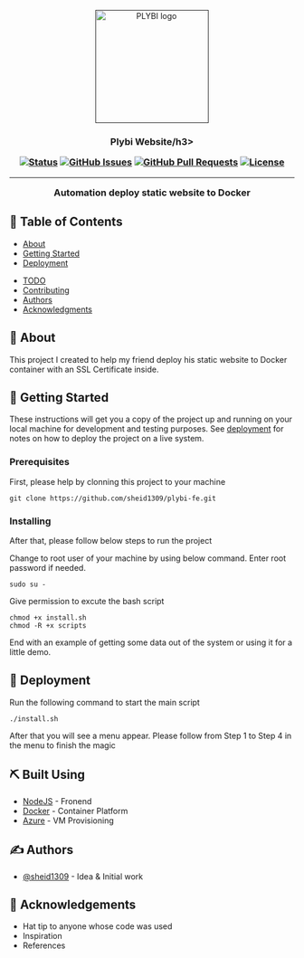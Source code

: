 <p align="center">
  <a href="" rel="noopener">
 <img width=200px height=200px src="https://i.imgur.com/VBInytZ.jpg" alt="PLYBI logo"></a>
</p>

<h3 align="center">Plybi Website/h3>

<div align="center">

  [![Status](https://img.shields.io/badge/status-active-success.svg)]() 
  [![GitHub Issues](https://img.shields.io/github/issues/kylelobo/The-Documentation-Compendium.svg)](https://github.com/kylelobo/The-Documentation-Compendium/issues)
  [![GitHub Pull Requests](https://img.shields.io/github/issues-pr/kylelobo/The-Documentation-Compendium.svg)](https://github.com/kylelobo/The-Documentation-Compendium/pulls)
  [![License](https://img.shields.io/badge/license-MIT-blue.svg)](/LICENSE)

</div>

---

<p align="center"> Automation deploy static website to Docker
    <br> 
</p>

## 📝 Table of Contents
- [About](#about)
- [Getting Started](#getting_started)
- [Deployment](#deployment)
<!-- - [Usage](#usage)
- [Built Using](#built_using) -->
- [TODO](../TODO.md)
- [Contributing](../CONTRIBUTING.md)
- [Authors](#authors)
- [Acknowledgments](#acknowledgement)

## 🧐 About <a name = "about"></a>
This project I created to help my friend deploy his static website to Docker container with an SSL Certificate inside. 

## 🏁 Getting Started <a name = "getting_started"></a>
These instructions will get you a copy of the project up and running on your local machine for development and testing purposes. See [deployment](#deployment) for notes on how to deploy the project on a live system.

### Prerequisites
First, please help by clonning this project to your machine

```
git clone https://github.com/sheid1309/plybi-fe.git
```

### Installing
After that, please follow below steps to run the project

Change to root user of your machine by using below command. Enter root password if needed.

```
sudo su -
```

Give permission to excute the bash script

```
chmod +x install.sh
chmod -R +x scripts
```

End with an example of getting some data out of the system or using it for a little demo.

<!-- ## 🔧 Running the tests <a name = "tests"></a>
Explain how to run the automated tests for this system.

### Break down into end to end tests
Explain what these tests test and why

```
Give an example
```

### And coding style tests
Explain what these tests test and why

```
Give an example
``` -->

<!-- ## 🎈 Usage <a name="usage"></a>
Add notes about how to use the system. -->

## 🚀 Deployment <a name = "deployment"></a>
Run the following command to start the main script

```
./install.sh
```

After that you will see a menu appear. Please follow from Step 1 to Step 4 in the menu to finish the magic
## ⛏️ Built Using <a name = "built_using"></a>
- [NodeJS](https://nodejs.org/en/) - Fronend
- [Docker](https://www.docker.com/) - Container Platform
- [Azure](https://azure.microsoft.com/en-us/) - VM Provisioning

## ✍️ Authors <a name = "authors"></a>
- [@sheid1309](https://github.com/sheid1309) - Idea & Initial work


## 🎉 Acknowledgements <a name = "acknowledgement"></a>
- Hat tip to anyone whose code was used
- Inspiration
- References